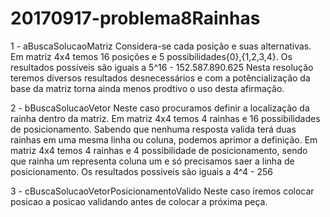 # 20170917-problema8Rainhas
1 - aBuscaSolucaoMatriz
  Considera-se cada posição e suas alternativas.
  Em matriz 4x4 temos 16 posições e 5 possibilidades{0},{1,2,3,4}.
  Os resultados possiveis são iguais a 5^16 - 152.587.890.625
  Nesta resolução teremos diversos resultados desnecessários e com a potêncialização da base da matriz torna ainda menos prodtivo o uso desta afirmação.
 
2 - bBuscaSolucaoVetor
  Neste caso procuramos definir a localização da rainha dentro da matriz.
  Em matriz 4x4 temos 4 rainhas e 16 possibilidades de posicionamento.
  Sabendo que nenhuma resposta valida terá duas rainhas em uma mesma linha ou coluna, podemos aprimor a definição.
  Em matriz 4x4 temos 4 rainhas e 4 possibilidade de posicionamento, sendo que rainha um representa coluna um  e só precisamos saer a linha de posicionamento.
  Os resultados possiveis são iguais a 4^4 - 256 
  
3 - cBuscaSolucaoVetorPosicionamentoValido
  Neste caso iremos colocar posicao a posicao validando antes de colocar a próxima peça.

